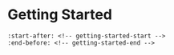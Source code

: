 # Getting Started

```{include} ../README.md
:start-after: <!-- getting-started-start -->
:end-before: <!-- getting-started-end -->
```
